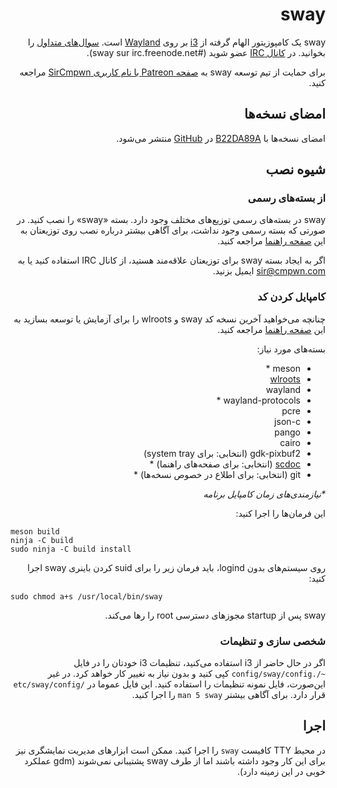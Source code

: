 <div dir="rtl">

# sway

sway یک کامپوزیتور الهام گرفته از [i3](https://i3wm.org/) بر روی [Wayland](http://wayland.freedesktop.org/) است. [سوال‌های متداول](https://github.com/swaywm/sway/wiki) را بخوانید. در [کانال
IRC](http://webchat.freenode.net/?channels=sway&uio=d4) عضو شوید (#sway sur
irc.freenode.net).

برای حمایت از تیم توسعه sway به [صفحه
Patreon با نام کاربری SirCmpwn](https://patreon.com/sircmpwn) مراجعه کنید.

## امضای نسخه‌ها

امضای نسخه‌ها با [B22DA89A](http://pgp.mit.edu/pks/lookup?op=vindex&search=0x52CB6609B22DA89A) در [GitHub](https://github.com/swaywm/sway/releases) منتشر می‌شود.

## شیوه نصب

### از بسته‌های رسمی

sway در بسته‌های رسمی توزیع‌های مختلف وجود دارد. بسته «sway» را نصب کنید. در صورتی که بسته رسمی وجود نداشت، برای آگاهی بیشتر درباره نصب روی توزیعتان به این [صفحه راهنما](https://github.com/swaywm/sway/wiki/Unsupported-packages) مراجعه کنید.

اگر به ایجاد بسته sway برای توزیعتان علاقه‌مند هستید، از کانال IRC استفاده کنید یا به sir@cmpwn.com ایمیل بزنید.

### کامپایل کردن کد

چنانچه می‌خواهید آخرین نسخه کد sway و wlroots را برای آزمایش یا توسعه بسازید به این [صفحه راهنما](https://github.com/swaywm/sway/wiki/Development-Setup) مراجعه کنید.

بسته‌های مورد نیاز:

* meson \*
* [wlroots](https://github.com/swaywm/wlroots)
* wayland
* wayland-protocols \*
* pcre
* json-c
* pango
* cairo
* gdk-pixbuf2 (انتخابی: برای system tray)
* [scdoc](https://git.sr.ht/~sircmpwn/scdoc) (انتخابی: برای صفحه‌های راهنما) \*
* git (انتخابی: برای اطلاع در خصوص نسخه‌ها) \*

_\*نیازمندی‌های زمان کامپایل برنامه_

این فرمان‌ها را اجرا کنید:
</div>

    meson build
    ninja -C build
    sudo ninja -C build install

<div dir="rtl">

روی سیستم‌های بدون logind، باید فرمان زیر را برای suid کردن باینری sway اجرا کنید:
</div>

    sudo chmod a+s /usr/local/bin/sway

<div dir="rtl">
sway پس از startup مجوزهای دسترسی root را رها می‌کند.

### شخصی سازی و تنظیمات

اگر در حال حاضر از i3 استفاده می‌کنید، تنظیمات i3 خودتان را در فایل `~/.config/sway/config` کپی کنید و بدون نیاز به تغییر کار خواهد کرد. در غیر این‌صورت، فایل نمونه تنظیمات را استفاده کنید. این فایل عموما در `/etc/sway/config` قرار دارد. برای آگاهی بیشتر `man 5 sway` را اجرا کنید.

## اجرا

در محیط TTY کافیست `sway` را اجرا کنید. ممکن است ابزارهای مدیریت نمایشگری نیز برای این کار وجود داشته باشند اما از طرف sway پشتیبانی نمی‌شوند (gdm عملکرد خوبی در این زمینه دارد).  

</div>
